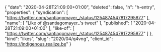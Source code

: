 {
  "date": "2020-04-28T21:09:00+01:00",
  "deleted": false,
  "h": "h-entry",
  "properties": {
    "syndication": [
      "https://twitter.com/santiagomayer_/status/1254874547817295877"
    ],
    "name": [
      "Like of @santiagomayer_'s tweet"
    ],
    "published": [
      "2020-04-28T21:09:00+01:00"
    ],
    "like-of": [
      "https://twitter.com/santiagomayer_/status/1254874547817295877"
    ]
  },
  "kind": "likes",
  "slug": "2020/04/q4vng",
  "client_id": "https://indigenous.realize.be"
}
